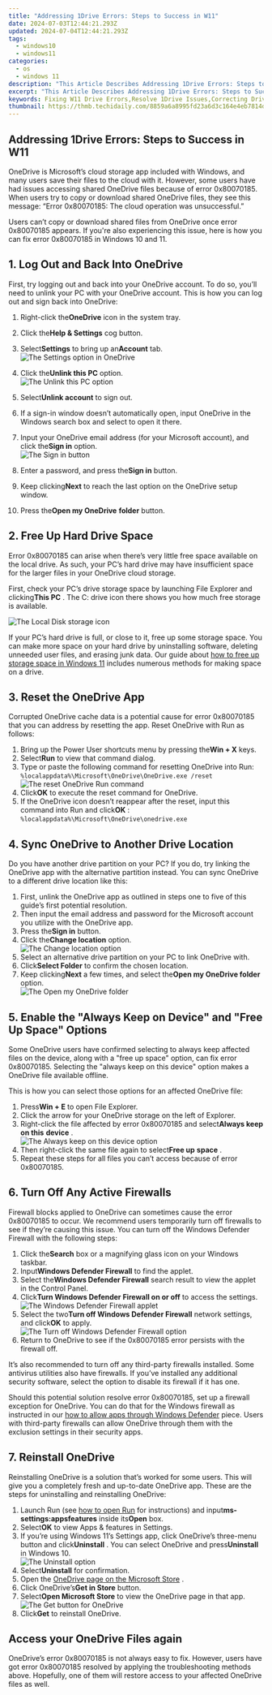 ```yaml
---
title: "Addressing 1Drive Errors: Steps to Success in W11"
date: 2024-07-03T12:44:21.293Z
updated: 2024-07-04T12:44:21.293Z
tags:
  - windows10
  - windows11
categories:
  - os
  - windows 11
description: "This Article Describes Addressing 1Drive Errors: Steps to Success in W11"
excerpt: "This Article Describes Addressing 1Drive Errors: Steps to Success in W11"
keywords: Fixing W11 Drive Errors,Resolve 1Drive Issues,Correcting Drives in W11,Tackling W11 Errors,W11 Drive Troubleshooting,Eliminate W11 Drive Fails,Fix 1Drive in Windows W11
thumbnail: https://thmb.techidaily.com/8859a6a8995fd23a6d3c164e4eb7814defea1c5b86ac3b09d9d752ad915284f4.jpg
---
```


## Addressing 1Drive Errors: Steps to Success in W11

 OneDrive is Microsoft’s cloud storage app included with Windows, and many users save their files to the cloud with it. However, some users have had issues accessing shared OneDrive files because of error 0x80070185\. When users try to copy or download shared OneDrive files, they see this message: “Error 0x80070185: The cloud operation was unsuccessful.”

 Users can’t copy or download shared files from OneDrive once error 0x80070185 appears. If you're also experiencing this issue, here is how you can fix error 0x80070185 in Windows 10 and 11.

## 1\. Log Out and Back Into OneDrive

 First, try logging out and back into your OneDrive account. To do so, you’ll need to unlink your PC with your OneDrive account. This is how you can log out and sign back into OneDrive:

1. Right-click the**OneDrive** icon in the system tray.
2. Click the**Help & Settings** cog button.
3. Select**Settings** to bring up an**Account** tab.  
![The Settings option in OneDrive](https://static1.makeuseofimages.com/wordpress/wp-content/uploads/2023/01/settings-option.jpg)
4. Click the**Unlink this PC** option.  
![The Unlink this PC option](https://static1.makeuseofimages.com/wordpress/wp-content/uploads/2023/01/unlink-this-pc.jpg)
5. Select**Unlink account** to sign out.

1. If a sign-in window doesn’t automatically open, input OneDrive in the Windows search box and select to open it there.
2. Input your OneDrive email address (for your Microsoft account), and click the**Sign in** option.  
![The Sign in button](https://static1.makeuseofimages.com/wordpress/wp-content/uploads/2023/01/sign-in-button.jpg)
3. Enter a password, and press the**Sign in** button.
4. Keep clicking**Next** to reach the last option on the OneDrive setup window.
5. Press the**Open my OneDrive** **folder** button.

## 2\. Free Up Hard Drive Space

 Error 0x80070185 can arise when there’s very little free space available on the local drive. As such, your PC’s hard drive may have insufficient space for the larger files in your OneDrive cloud storage.

 First, check your PC’s drive storage space by launching File Explorer and clicking**This PC** . The C: drive icon there shows you how much free storage is available.

![The Local Disk storage icon](https://static1.makeuseofimages.com/wordpress/wp-content/uploads/2023/01/local-disk-storage-icon.jpg)

 If your PC’s hard drive is full, or close to it, free up some storage space. You can make more space on your hard drive by uninstalling software, deleting unneeded user files, and erasing junk data. Our guide about [how to free up storage space in Windows 11](https://www.makeuseof.com/windows-11-free-up-storage-space/) includes numerous methods for making space on a drive.

## 3\. Reset the OneDrive App

 Corrupted OneDrive cache data is a potential cause for error 0x80070185 that you can address by resetting the app. Reset OneDrive with Run as follows:

1. Bring up the Power User shortcuts menu by pressing the**Win + X** keys.
2. Select**Run** to view that command dialog.
3. Type or paste the following command for resetting OneDrive into Run:  
`%localappdata%\Microsoft\OneDrive\OneDrive.exe /reset`  
![The reset OneDrive Run command](https://static1.makeuseofimages.com/wordpress/wp-content/uploads/2023/01/the-reset-one-drive-command.jpg)
4. Click**OK** to execute the reset command for OneDrive.
5. If the OneDrive icon doesn’t reappear after the reset, input this command into Run and click**OK** :  
`%localappdata%\Microsoft\OneDrive\onedrive.exe`

## 4\. Sync OneDrive to Another Drive Location

 Do you have another drive partition on your PC? If you do, try linking the OneDrive app with the alternative partition instead. You can sync OneDrive to a different drive location like this:

1. First, unlink the OneDrive app as outlined in steps one to five of this guide’s first potential resolution.
2. Then input the email address and password for the Microsoft account you utilize with the OneDrive app.
3. Press the**Sign in** button.
4. Click the**Change location** option.  
![The Change location option](https://static1.makeuseofimages.com/wordpress/wp-content/uploads/2023/01/change-location-option.jpg)
5. Select an alternative drive partition on your PC to link OneDrive with.
6. Click**Select Folder** to confirm the chosen location.
7. Keep clicking**Next** a few times, and select the**Open my OneDrive folder** option.  
![The Open my OneDrive folder](https://static1.makeuseofimages.com/wordpress/wp-content/uploads/2023/01/open-my-onedrive-folder.jpg)

## 5\. Enable the "Always Keep on Device" and "Free Up Space" Options

 Some OneDrive users have confirmed selecting to always keep affected files on the device, along with a "free up space" option, can fix error 0x80070185\. Selecting the "always keep on this device" option makes a OneDrive file available offline.

 This is how you can select those options for an affected OneDrive file:

1. Press**Win + E** to open File Explorer.
2. Click the arrow for your OneDrive storage on the left of Explorer.
3. Right-click the file affected by error 0x80070185 and select**Always keep on this** **device** .  
![The Always keep on this device option](https://static1.makeuseofimages.com/wordpress/wp-content/uploads/2023/01/always-keep-on-this-device-option.jpg)
4. Then right-click the same file again to select**Free up** **space** .
5. Repeat these steps for all files you can’t access because of error 0x80070185.

## 6\. Turn Off Any Active Firewalls

 Firewall blocks applied to OneDrive can sometimes cause the error 0x80070185 to occur. We recommend users temporarily turn off firewalls to see if they’re causing this issue. You can turn off the Windows Defender Firewall with the following steps:

1. Click the**Search** box or a magnifying glass icon on your Windows taskbar.
2. Input**Windows Defender Firewall** to find the applet.
3. Select the**Windows Defender Firewall** search result to view the applet in the Control Panel.
4. Click**Turn Windows Defender Firewall on or off** to access the settings.  
![The Windows Defender Firewall applet](https://static1.makeuseofimages.com/wordpress/wp-content/uploads/2023/01/windows-defender-firewall-applet.jpg)
5. Select the two**Turn off Windows Defender Firewall** network settings, and click**OK** to apply.  
![The Turn off Windows Defender Firewall option](https://static1.makeuseofimages.com/wordpress/wp-content/uploads/2023/01/turn-off-windows-defender-firewall-option.jpg)
6. Return to OneDrive to see if the 0x80070185 error persists with the firewall off.

 It’s also recommended to turn off any third-party firewalls installed. Some antivirus utilities also have firewalls. If you’ve installed any additional security software, select the option to disable its firewall if it has one.

 Should this potential solution resolve error 0x80070185, set up a firewall exception for OneDrive. You can do that for the Windows firewall as instructed in our [how to allow apps through Windows Defender](https://www.makeuseof.com/how-to-allow-apps-windows-firewall/) piece. Users with third-party firewalls can allow OneDrive through them with the exclusion settings in their security apps.

## 7\. Reinstall OneDrive

 Reinstalling OneDrive is a solution that’s worked for some users. This will give you a completely fresh and up-to-date OneDrive app. These are the steps for uninstalling and reinstalling OneDrive:

1. Launch Run (see [how to open Run](https://www.makeuseof.com/windows-open-run-command-dialog-box/) for instructions) and input**ms-settings:appsfeatures** inside its**Open** box.
2. Select**OK** to view Apps & features in Settings.
3. If you’re using Windows 11’s Settings app, click OneDrive’s three-menu button and click**Uninstall** . You can select OneDrive and press**Uninstall** in Windows 10.  
![The Uninstall option](https://static1.makeuseofimages.com/wordpress/wp-content/uploads/2023/01/the-uninstall-option.jpg)
4. Select**Uninstall** for confirmation.
5. Open the [OneDrive page on the Microsoft Store](https://apps.microsoft.com/store/detail/onedrive/9WZDNCRFJ1P3?hl=en-gb&gl=gb) .
6. Click OneDrive’s**Get in Store** button.
7. Select**Open Microsoft Store** to view the OneDrive page in that app.  
![The Get button for OneDrive](https://static1.makeuseofimages.com/wordpress/wp-content/uploads/2023/01/get-button-for-onedrive.jpg)
8. Click**Get** to reinstall OneDrive.

## Access your OneDrive Files again

 OneDrive’s error 0x80070185 is not always easy to fix. However, users have got error 0x80070185 resolved by applying the troubleshooting methods above. Hopefully, one of them will restore access to your affected OneDrive files as well.

<ins class="adsbygoogle"
     style="display:block"
     data-ad-format="autorelaxed"
     data-ad-client="ca-pub-7571918770474297"
     data-ad-slot="1223367746"></ins>



<ins class="adsbygoogle"
     style="display:block"
     data-ad-client="ca-pub-7571918770474297"
     data-ad-slot="8358498916"
     data-ad-format="auto"
     data-full-width-responsive="true"></ins>


